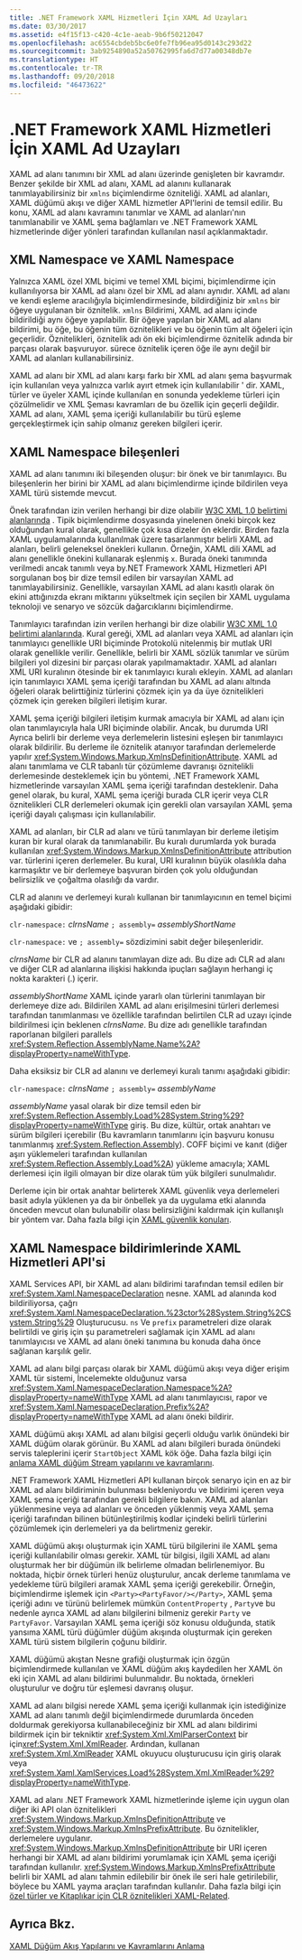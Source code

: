 ```yaml
---
title: .NET Framework XAML Hizmetleri İçin XAML Ad Uzayları
ms.date: 03/30/2017
ms.assetid: e4f15f13-c420-4c1e-aeab-9b6f50212047
ms.openlocfilehash: ac6554cbdeb5bc6e0fe7fb96ea95d0143c293d22
ms.sourcegitcommit: 3ab9254890a52a50762995fa6d7d77a00348db7e
ms.translationtype: HT
ms.contentlocale: tr-TR
ms.lasthandoff: 09/20/2018
ms.locfileid: "46473622"
---
```

# <a name="xaml-namespaces-for-net-framework-xaml-services"></a>.NET Framework XAML Hizmetleri İçin XAML Ad Uzayları
XAML ad alanı tanımını bir XML ad alanı üzerinde genişleten bir kavramdır. Benzer şekilde bir XML ad alanı, XAML ad alanını kullanarak tanımlayabilirsiniz bir `xmlns` biçimlendirme özniteliği. XAML ad alanları, XAML düğümü akışı ve diğer XAML hizmetler API'lerini de temsil edilir. Bu konu, XAML ad alanı kavramını tanımlar ve XAML ad alanları'nın tanımlanabilir ve XAML şema bağlamları ve .NET Framework XAML hizmetlerinde diğer yönleri tarafından kullanılan nasıl açıklanmaktadır.  
  
## <a name="xml-namespace-and-xaml-namespace"></a>XML Namespace ve XAML Namespace  
 Yalnızca XAML özel XML biçimi ve temel XML biçimi, biçimlendirme için kullanılıyorsa bir XAML ad alanı özel bir XML ad alanı aynıdır. XAML ad alanı ve kendi eşleme aracılığıyla biçimlendirmesinde, bildirdiğiniz bir `xmlns` bir öğeye uygulanan bir öznitelik. `xmlns` Bildirimi, XAML ad alanı içinde bildirildiği aynı öğeye yapılabilir. Bir öğeye yapılan bir XAML ad alanı bildirimi, bu öğe, bu öğenin tüm öznitelikleri ve bu öğenin tüm alt öğeleri için geçerlidir. Öznitelikleri, öznitelik adı ön eki biçimlendirme öznitelik adında bir parçası olarak başvuruyor. sürece öznitelik içeren öğe ile aynı değil bir XAML ad alanları kullanabilirsiniz.  
  
 XAML ad alanı bir XML ad alanı karşı farkı bir XML ad alanı şema başvurmak için kullanılan veya yalnızca varlık ayırt etmek için kullanılabilir ' dir. XAML, türler ve üyeler XAML içinde kullanılan en sonunda yedekleme türleri için çözülmelidir ve XML Şeması kavramları de bu özellik için geçerli değildir. XAML ad alanı, XAML şema içeriği kullanılabilir bu türü eşleme gerçekleştirmek için sahip olmanız gereken bilgileri içerir.  
  
## <a name="xaml-namespace-components"></a>XAML Namespace bileşenleri  
 XAML ad alanı tanımını iki bileşenden oluşur: bir önek ve bir tanımlayıcı. Bu bileşenlerin her birini bir XAML ad alanı biçimlendirme içinde bildirilen veya XAML türü sistemde mevcut.  
  
 Önek tarafından izin verilen herhangi bir dize olabilir [W3C XML 1.0 belirtimi alanlarında](https://go.microsoft.com/fwlink/?LinkID=161735) . Tipik biçimlendirme dosyasında yinelenen öneki birçok kez olduğundan kural olarak, genellikle çok kısa dizeler ön eklerdir. Birden fazla XAML uygulamalarında kullanılmak üzere tasarlanmıştır belirli XAML ad alanları, belirli geleneksel önekleri kullanın. Örneğin, XAML dili XAML ad alanı genellikle önekini kullanarak eşlenmiş `x`. Burada öneki tanımında verilmedi ancak tanımlı veya by.NET Framework XAML Hizmetleri API sorgulanan boş bir dize temsil edilen bir varsayılan XAML ad tanımlayabilirsiniz. Genellikle, varsayılan XAML ad alanı kasıtlı olarak ön ekini attığınızda ekranı miktarını yükseltmek için seçilen bir XAML uygulama teknoloji ve senaryo ve sözcük dağarcıklarını biçimlendirme.  
  
 Tanımlayıcı tarafından izin verilen herhangi bir dize olabilir [W3C XML 1.0 belirtimi alanlarında](https://go.microsoft.com/fwlink/?LinkID=161735). Kural gereği, XML ad alanları veya XAML ad alanları için tanımlayıcı genellikle URI biçiminde Protokolü nitelenmiş bir mutlak URI olarak genellikle verilir. Genellikle, belirli bir XAML sözlük tanımlar ve sürüm bilgileri yol dizesini bir parçası olarak yapılmamaktadır. XAML ad alanları XML URI kuralının ötesinde bir ek tanımlayıcı kuralı ekleyin. XAML ad alanları için tanımlayıcı XAML şema içeriği tarafından bu XAML ad alanı altında öğeleri olarak belirttiğiniz türlerini çözmek için ya da üye öznitelikleri çözmek için gereken bilgileri iletişim kurar.  
  
 XAML şema içeriği bilgileri iletişim kurmak amacıyla bir XAML ad alanı için olan tanımlayıcıyla hala URI biçiminde olabilir. Ancak, bu durumda URI Ayrıca belirli bir derleme veya derlemelerin listesini eşleşen bir tanımlayıcı olarak bildirilir. Bu derleme ile öznitelik atanıyor tarafından derlemelerde yapılır <xref:System.Windows.Markup.XmlnsDefinitionAttribute>. XAML ad alanı tanımlama ve CLR tabanlı tür çözümleme davranışı öznitelikli derlemesinde desteklemek için bu yöntemi, .NET Framework XAML hizmetlerinde varsayılan XAML şema içeriği tarafından desteklenir. Daha genel olarak, bu kural, XAML şema içeriği burada CLR içerir veya CLR öznitelikleri CLR derlemeleri okumak için gerekli olan varsayılan XAML şema içeriği dayalı çalışması için kullanılabilir.  
  
 XAML ad alanları, bir CLR ad alanı ve türü tanımlayan bir derleme iletişim kuran bir kural olarak da tanımlanabilir. Bu kuralı durumlarda yok burada kullanılan <xref:System.Windows.Markup.XmlnsDefinitionAttribute> attribution var. türlerini içeren derlemeler. Bu kural, URI kuralının büyük olasılıkla daha karmaşıktır ve bir derlemeye başvuran birden çok yolu olduğundan belirsizlik ve çoğaltma olasılığı da vardır.  
  
 CLR ad alanını ve derlemeyi kuralı kullanan bir tanımlayıcının en temel biçimi aşağıdaki gibidir:  
  
 `clr-namespace:` *clrnsName* `; assembly=` *assemblyShortName*  
  
 `clr-namespace:` ve `; assembly=` sözdizimini sabit değer bileşenleridir.  
  
 *clrnsName* bir CLR ad alanını tanımlayan dize adı. Bu dize adı CLR ad alanı ve diğer CLR ad alanlarına ilişkisi hakkında ipuçları sağlayın herhangi iç nokta karakteri (.) içerir.  
  
 *assemblyShortName* XAML içinde yararlı olan türlerini tanımlayan bir derlemeye dize adı. Bildirilen XAML ad alanı erişilmesini türleri derlemesi tarafından tanımlanması ve özellikle tarafından belirtilen CLR ad uzayı içinde bildirilmesi için beklenen *clrnsName*. Bu dize adı genellikle tarafından raporlanan bilgileri parallels <xref:System.Reflection.AssemblyName.Name%2A?displayProperty=nameWithType>.  
  
 Daha eksiksiz bir CLR ad alanını ve derlemeyi kuralı tanımı aşağıdaki gibidir:  
  
 `clr-namespace:` *clrnsName* `; assembly=` *assemblyName*  
  
 *assemblyName* yasal olarak bir dize temsil eden bir <xref:System.Reflection.Assembly.Load%28System.String%29?displayProperty=nameWithType> giriş. Bu dize, kültür, ortak anahtarı ve sürüm bilgileri içerebilir (Bu kavramların tanımlarını için başvuru konusu tanımlanmış <xref:System.Reflection.Assembly>). COFF biçimi ve kanıt (diğer aşırı yüklemeleri tarafından kullanılan <xref:System.Reflection.Assembly.Load%2A>) yükleme amacıyla; XAML derlemesi için ilgili olmayan bir dize olarak tüm yük bilgileri sunulmalıdır.  
  
 Derleme için bir ortak anahtar belirterek XAML güvenlik veya derlemeleri basit adıyla yüklenen ya da bir önbellek ya da uygulama etki alanında önceden mevcut olan bulunabilir olası belirsizliğini kaldırmak için kullanışlı bir yöntem var. Daha fazla bilgi için [XAML güvenlik konuları](../../../docs/framework/xaml-services/xaml-security-considerations.md).  
  
## <a name="xaml-namespace-declarations-in-the-xaml-services-api"></a>XAML Namespace bildirimlerinde XAML Hizmetleri API'si  
 XAML Services API, bir XAML ad alanı bildirimi tarafından temsil edilen bir <xref:System.Xaml.NamespaceDeclaration> nesne. XAML ad alanında kod bildiriliyorsa, çağrı <xref:System.Xaml.NamespaceDeclaration.%23ctor%28System.String%2CSystem.String%29> Oluşturucusu. `ns` Ve `prefix` parametreleri dize olarak belirtildi ve giriş için şu parametreleri sağlamak için XAML ad alanı tanımlayıcısı ve XAML ad alanı öneki tanımına bu konuda daha önce sağlanan karşılık gelir.  
  
 XAML ad alanı bilgi parçası olarak bir XAML düğümü akışı veya diğer erişim XAML tür sistemi, İncelemekte olduğunuz varsa <xref:System.Xaml.NamespaceDeclaration.Namespace%2A?displayProperty=nameWithType> XAML ad alanı tanımlayıcısı, rapor ve <xref:System.Xaml.NamespaceDeclaration.Prefix%2A?displayProperty=nameWithType> XAML ad alanı öneki bildirir.  
  
 XAML düğümü akışı XAML ad alanı bilgisi geçerli olduğu varlık önündeki bir XAML düğüm olarak görünür. Bu XAML ad alanı bilgileri burada önündeki servis taleplerini içerir `StartObject` XAML kök öğe. Daha fazla bilgi için [anlama XAML düğüm Stream yapılarını ve kavramlarını](../../../docs/framework/xaml-services/understanding-xaml-node-stream-structures-and-concepts.md).  
  
 .NET Framework XAML Hizmetleri API kullanan birçok senaryo için en az bir XAML ad alanı bildiriminin bulunması bekleniyordu ve bildirimi içeren veya XAML şema içeriği tarafından gerekli bilgilere bakın. XAML ad alanları yüklenmesine veya ad alanları ve önceden yüklenmiş veya XAML şema içeriği tarafından bilinen bütünleştirilmiş kodlar içindeki belirli türlerini çözümlemek için derlemeleri ya da belirtmeniz gerekir.  
  
 XAML düğümü akışı oluşturmak için XAML türü bilgilerini ile XAML şema içeriği kullanılabilir olması gerekir. XAML tür bilgisi, ilgili XAML ad alanı oluşturmak her bir düğümün ilk belirleme olmadan belirlenemiyor. Bu noktada, hiçbir örnek türleri henüz oluşturulur, ancak derleme tanımlama ve yedekleme türü bilgileri aramak XAML şema içeriği gerekebilir. Örneğin, biçimlendirme işlemek için `<Party><PartyFavor/></Party>`, XAML şema içeriği adını ve türünü belirlemek mümkün `ContentProperty` , `Party`ve bu nedenle ayrıca XAML ad alanı bilgilerini bilmeniz gerekir `Party` ve `PartyFavor`. Varsayılan XAML şema içeriği söz konusu olduğunda, statik yansıma XAML türü düğümler düğüm akışında oluşturmak için gereken XAML türü sistem bilgilerin çoğunu bildirir.  
  
 XAML düğümü akıştan Nesne grafiği oluşturmak için özgün biçimlendirmede kullanılan ve XAML düğüm akış kaydedilen her XAML ön eki için XAML ad alanı bildirimi bulunmalıdır. Bu noktada, örnekleri oluşturulur ve doğru tür eşlemesi davranış oluşur.  
  
 XAML ad alanı bilgisi nerede XAML şema içeriği kullanmak için istediğinize XAML ad alanı tanımlı değil biçimlendirmede durumlarda önceden doldurmak gerekiyorsa kullanabileceğiniz bir XML ad alanı bildirimi bildirmek için bir tekniktir <xref:System.Xml.XmlParserContext> bir için<xref:System.Xml.XmlReader>. Ardından, kullanan <xref:System.Xml.XmlReader> XAML okuyucu oluşturucusu için giriş olarak veya <xref:System.Xaml.XamlServices.Load%28System.Xml.XmlReader%29?displayProperty=nameWithType>.  
  
 XAML ad alanı .NET Framework XAML hizmetlerinde işleme için uygun olan diğer iki API olan öznitelikleri <xref:System.Windows.Markup.XmlnsDefinitionAttribute> ve <xref:System.Windows.Markup.XmlnsPrefixAttribute>. Bu öznitelikler, derlemelere uygulanır. <xref:System.Windows.Markup.XmlnsDefinitionAttribute> bir URI içeren herhangi bir XAML ad alanı bildirimi yorumlamak için XAML şema içeriği tarafından kullanılır. <xref:System.Windows.Markup.XmlnsPrefixAttribute> belirli bir XAML ad alanı tahmin edilebilir bir önek ile seri hale getirilebilir, böylece bu XAML yayma araçları tarafından kullanılır. Daha fazla bilgi için [özel türler ve Kitaplıkar için CLR öznitelikleri XAML-Related](../../../docs/framework/xaml-services/xaml-related-clr-attributes-for-custom-types-and-libraries.md).  
  
## <a name="see-also"></a>Ayrıca Bkz.  
 [XAML Düğüm Akış Yapılarını ve Kavramlarını Anlama](../../../docs/framework/xaml-services/understanding-xaml-node-stream-structures-and-concepts.md)
